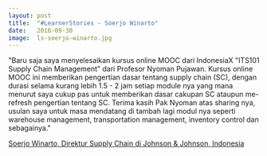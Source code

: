 ```yaml
---
layout: post
title:  "#LearnerStories - Soerjo Winarto"
date:   2016-09-30
image:  ls-soerjo-winarto.jpg
---
```



"Baru saja saya menyelesaikan kursus online MOOC dari IndonesiaX "ITS101 Supply Chain Management" dari Profesor Nyoman Pujawan. Kursus online MOOC ini memberikan pengertian dasar tentang supply chain (SC), dengan durasi selama kurang lebih 1.5 - 2 jam setiap module nya yang mana menurut saya cukup pas untuk memberikan dasar cakupan SC ataupun me-refresh pengertian tentang SC. Terima kasih Pak Nyoman atas sharing nya, usulan saya untuk masa mendatang di tambah lagi modul nya seperti warehouse management, transportation management, inventory control dan sebagainya."

<a href="https://www.linkedin.com/in/soerjo-winarto-09b987a" target="_blank">Soerjo Winarto, Direktur Supply Chain di Johnson &amp; Johnson, Indonesia</a>